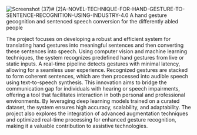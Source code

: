 ![Screenshot (37)](https://github.com/user-attachments/assets/12a9cc38-30bb-4687-b0ac-b56f3205c221)# (2)A-NOVEL-TECHNIQUE-FOR-HAND-GESTURE-TO-SENTENCE-RECOGNITION-USING-INDUSTRY-4.0
A hand gesture gecognition and  sentenced speech conversion for the differently abled people

The project focuses on developing a robust and efficient system for translating hand gestures into meaningful sentences and then converting these sentences into speech. Using computer vision and machine learning techniques, the system recognizes predefined hand gestures from live or static inputs. A real-time pipeline detects gestures with minimal latency, allowing for a seamless user experience. Recognized gestures are stacked to form coherent sentences, which are then processed into audible speech using text-to-speech synthesis.
This innovation aims to bridge the communication gap for individuals with hearing or speech impairments, offering a tool that facilitates interaction in both personal and professional environments. By leveraging deep learning models trained on a curated dataset, the system ensures high accuracy, scalability, and adaptability. The project also explores the integration of advanced augmentation techniques and optimized real-time processing for enhanced gesture recognition, making it a valuable contribution to assistive technologies.
